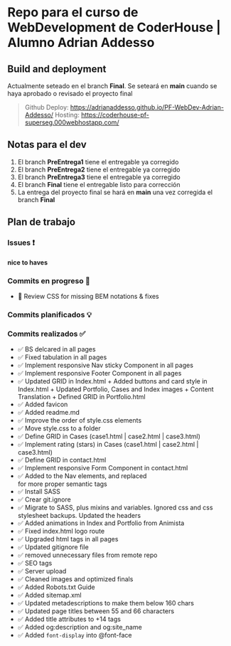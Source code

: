 # Repo para el curso de WebDevelopment de CoderHouse | Alumno Adrian Addesso

## Build and deployment
Actualmente seteado en el branch **Final**. Se seteará en **main** cuando se haya aprobado o revisado el proyecto final

> Github Deploy: https://adrianaddesso.github.io/PF-WebDev-Adrian-Addesso/
> Hosting: https://coderhouse-pf-superseg.000webhostapp.com/

## Notas para el dev
1. El branch **PreEntrega1** tiene el entregable ya corregido
2. El branch **PreEntrega2** tiene el entregable ya corregido
3. El branch **PreEntrega3** tiene el entregable ya corregido
4. El branch **Final** tiene el entregable listo para corrección
4. La entrega del proyecto final se hará en **main** una vez corregida el branch **Final**

## Plan de trabajo
### Issues ❗

#### nice to haves

### Commits en progreso 🚧
- 🚧 Review CSS for missing BEM notations & fixes

### Commits planificados 💡

### Commits realizados ✅
- ✅ BS delcared in all pages 
- ✅ Fixed tabulation in all pages
- ✅ Implement responsive Nav sticky Component in all pages
- ✅ Implement responsive Footer Component in all pages
- ✅ Updated GRID in Index.html + Added buttons and card style in Index.html + Updated Portfolio, Cases and Index images + Content Translation + Defined GRID in Portfolio.html
- ✅ Added favicon
- ✅ Added readme.md
- ✅ Improve the order of style.css elements
- ✅ Move style.css to a folder
- ✅ Define GRID in Cases (case1.html | case2.html | case3.html)
- ✅ Implement rating (stars) in Cases (case1.html | case2.html | case3.html)
- ✅ Define GRID in contact.html
- ✅ Implement responsive Form Component in contact.html
- ✅ Added <head> to the Nav elements, and replaced <div> for more proper semantic tags
- ✅ Install SASS
- ✅ Crear git.ignore
- ✅ Migrate to SASS, plus mixins and variables. Ignored css and css stylesheet backups. Updated the headers
- ✅ Added animations in Index and Portfolio from Animista 
- ✅ Fixed index.html logo route
- ✅ Upgraded html tags in all pages
- ✅ Updated gitignore file
- ✅ removed unnecessary files from remote repo
- ✅ SEO tags
- ✅ Server upload
- ✅ Cleaned images and optimized finals
- ✅ Added Robots.txt Guide
- ✅ Added sitemap.xml
- ✅ Updated metadescriptions to make them below 160 chars
- ✅ Updated page titles between 55 and 66 characters
- ✅ Added title attributes to +14 <a> tags
- ✅ Added og:description and og:site_name
- ✅ Added `font-display` into @font-face
